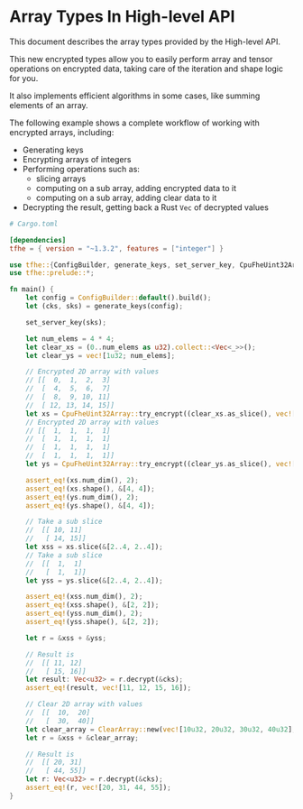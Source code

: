 # Array Types In High-level API

This document describes the array types provided by the High-level API.

This new encrypted types allow you to easily perform array and tensor operations on encrypted data, taking care of the iteration and shape logic for you.

It also implements efficient algorithms in some cases, like summing elements of an array.

The following example shows a complete workflow of working with encrypted arrays, including:
- Generating keys
- Encrypting arrays of integers
- Performing operations such as:
    - slicing arrays
    - computing on a sub array, adding encrypted data to it
    - computing on a sub array, adding clear data to it
- Decrypting the result, getting back a Rust `Vec` of decrypted values

```toml
# Cargo.toml

[dependencies]
tfhe = { version = "~1.3.2", features = ["integer"] }
```

```rust
use tfhe::{ConfigBuilder, generate_keys, set_server_key, CpuFheUint32Array, ClearArray};
use tfhe::prelude::*;

fn main() {
    let config = ConfigBuilder::default().build();
    let (cks, sks) = generate_keys(config);

    set_server_key(sks);

    let num_elems = 4 * 4;
    let clear_xs = (0..num_elems as u32).collect::<Vec<_>>();
    let clear_ys = vec![1u32; num_elems];

    // Encrypted 2D array with values
    // [[  0,  1,  2,  3]
    //  [  4,  5,  6,  7]
    //  [  8,  9, 10, 11]
    //  [ 12, 13, 14, 15]]
    let xs = CpuFheUint32Array::try_encrypt((clear_xs.as_slice(), vec![4, 4]), &cks).unwrap();
    // Encrypted 2D array with values
    // [[  1,  1,  1,  1]
    //  [  1,  1,  1,  1]
    //  [  1,  1,  1,  1]
    //  [  1,  1,  1,  1]]
    let ys = CpuFheUint32Array::try_encrypt((clear_ys.as_slice(), vec![4, 4]), &cks).unwrap();

    assert_eq!(xs.num_dim(), 2);
    assert_eq!(xs.shape(), &[4, 4]);
    assert_eq!(ys.num_dim(), 2);
    assert_eq!(ys.shape(), &[4, 4]);

    // Take a sub slice
    //  [[ 10, 11]
    //   [ 14, 15]]
    let xss = xs.slice(&[2..4, 2..4]);
    // Take a sub slice
    //  [[  1,  1]
    //   [  1,  1]]
    let yss = ys.slice(&[2..4, 2..4]);

    assert_eq!(xss.num_dim(), 2);
    assert_eq!(xss.shape(), &[2, 2]);
    assert_eq!(yss.num_dim(), 2);
    assert_eq!(yss.shape(), &[2, 2]);

    let r = &xss + &yss;

    // Result is
    //  [[ 11, 12]
    //   [ 15, 16]]
    let result: Vec<u32> = r.decrypt(&cks);
    assert_eq!(result, vec![11, 12, 15, 16]);

    // Clear 2D array with values
    //  [[  10,  20]
    //   [  30,  40]]
    let clear_array = ClearArray::new(vec![10u32, 20u32, 30u32, 40u32], vec![2, 2]);
    let r = &xss + &clear_array;

    // Result is
    //  [[ 20, 31]
    //   [ 44, 55]]
    let r: Vec<u32> = r.decrypt(&cks);
    assert_eq!(r, vec![20, 31, 44, 55]);
}
```
